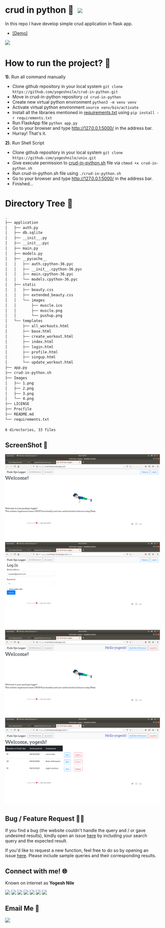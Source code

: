 # crud in python :notebook: &nbsp;[![](https://camo.githubusercontent.com/17fa56d1fbad7bb4082c9711a77b984b85e79446/68747470733a2f2f696d672e736869656c64732e696f2f62616467652f507974686f6e2d332e362d627269676874677265656e2e737667)](https://python.org)
In this repo I have develop simple crud application in flask app.
 - [[Demo]](https://crud-flask.herokuapp.com/)

[![](https://camo.githubusercontent.com/2fb0723ef80f8d87a51218680e209c66f213edf8/68747470733a2f2f666f7274686562616467652e636f6d2f696d616765732f6261646765732f6d6164652d776974682d707974686f6e2e737667)](https://python.org)

# How to run the project? :thinking:
**1).** Run all command manually
  - Clone github repository in your local system  `git clone https://github.com/yogeshnile/crud-in-python.git`
  - Move in crud-in-python repository  `cd crud-in-python`
  - Create new virtual python environment  `python3 -m venv venv`
  - Activate virtual python environment  `source venv/bin/activate`
  - Install all the libraries mentioned in [requirements.txt](https://github.com/yogeshnile/crud-in-python/blob/master/requirements.txt)  using  `pip install -r requirements.txt`
  - Run FlaskApp file  `python app.py`
  - Go to your browser and type http://127.0.0.1:5000/ in the address bar.
  - Hurray! That's it. <br>


**2).** Run Shell Script
  - Clone github repository in your local system  `git clone https://github.com/yogeshnile/unix.git`
  - Give execute permission to [crud-in-python.sh](https://github.com/yogeshnile/unix/blob/master/crud-in-python.sh) file via  `chmod +x crud-in-python.sh`
  - Run crud-in-python.sh file using `./crud-in-python.sh`
  - Go to your browser and type http://127.0.0.1:5000/ in the address bar.
  - Finished...
 
# Directory Tree :cactus:
```bash
.
├── application
│   ├── auth.py
│   ├── db.sqlite
│   ├── __init__.py
│   ├── __init__.pyc
│   ├── main.py
│   ├── models.py
│   ├── __pycache__
│   │   ├── auth.cpython-36.pyc
│   │   ├── __init__.cpython-36.pyc
│   │   ├── main.cpython-36.pyc
│   │   └── models.cpython-36.pyc
│   ├── static
│   │   ├── beauty.css
│   │   ├── extended_beauty.css
│   │   └── images
│   │       ├── muscle.ico
│   │       ├── muscle.png
│   │       └── pushup.png
│   └── templates
│       ├── all_workouts.html
│       ├── base.html
│       ├── create_workout.html
│       ├── index.html
│       ├── login.html
│       ├── profile.html
│       ├── singup.html
│       └── update_workout.html
├── app.py
├── crud-in-python.sh
├── Images
│   ├── 1.png
│   ├── 2.png
│   ├── 3.png
│   └── 4.png
├── LICENSE
├── Procfile
├── README.md
└── requirements.txt

6 directories, 33 files
```
## ScreenShot :camera_flash:
![](https://github.com/yogeshnile/crud-in-python/blob/master/Images/1.png)    ![](https://github.com/yogeshnile/crud-in-python/blob/master/Images/2.png)    ![](https://github.com/yogeshnile/crud-in-python/blob/master/Images/3.png)    ![](https://github.com/yogeshnile/crud-in-python/blob/master/Images/4.png)

## Bug / Feature Request :man_technologist:
If you find a bug (the website couldn't handle the query and / or gave undesired results), kindly open an issue [here](https://github.com/yogeshnile/crud-in-python/issues/new) by including your search query and the expected result.

If you'd like to request a new function, feel free to do so by opening an issue [here](https://github.com/yogeshnile/crud-in-python/issues/new). Please include sample queries and their corresponding results.


## Connect with me! 🌐
Known on internet as **Yogesh Nile**

[![][I_LinkedIn]][LinkedIn]  [![][I_Github]][Github] [![][I_Twitter]][Twitter] [![][I_Telegram]][Telegram] [![][I_Instagram]][Instagram]  [![][I_Instagram Personal]][Instagram Personal]   [![][I_discord]][discord]

## Email Me :e-mail:

[![][I_Email]][E-mail]


[LinkedIn]: https://bit.ly/2Ky3ho6
[Github]: https://bit.ly/2yoggit
[Twitter]: https://bit.ly/3dbLJLC
[Telegram]: https://t.me/yogeshnile
[Instagram]: https://bit.ly/3b9Qeo4
[Instagram Personal]: https://bit.ly/32SXHV0
[E-mail]: mailto:yogeshnile.work4u@gmail.com
[discord]: https://discord.gg/R2ug3gR

[I_discord]: https://img.icons8.com/bubbles/100/000000/discord-logo.png
[I_LinkedIn]: https://img.icons8.com/bubbles/100/000000/linkedin.png
[I_Github]: https://img.icons8.com/bubbles/100/000000/github.png
[I_Twitter]: https://img.icons8.com/bubbles/100/000000/twitter.png
[I_Telegram]: https://img.icons8.com/bubbles/100/000000/telegram-app.png
[I_Instagram]: https://img.icons8.com/bubbles/100/000000/instagram-new.png
[I_Instagram Personal]: https://img.icons8.com/bubbles/100/000000/instagram.png
[I_Email]: https://img.icons8.com/bubbles/100/000000/secured-letter.png
